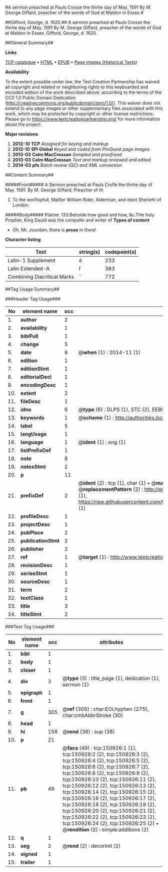 #A sermon preached at Pauls Crosse the thirtie day of May. 1591 By M. George Giffard, preacher of the worde of God at Maldon in Essex.#

##Gifford, George, d. 1620.##
A sermon preached at Pauls Crosse the thirtie day of May. 1591 By M. George Giffard, preacher of the worde of God at Maldon in Essex.
Gifford, George, d. 1620.

##General Summary##

**Links**

[TCP catalogue](http://www.ota.ox.ac.uk/tcp/)  • 
[HTML](http://tei.it.ox.ac.uk/tcp/Texts-HTML/free/A72/A72180.html)  • 
[EPUB](http://tei.it.ox.ac.uk/tcp/Texts-EPUB/free/A72/A72180.epub) • 
[Page images (Historical Texts)](https://historicaltexts.jisc.ac.uk/eebo-99898868e)

**Availability**

To the extent possible under law, the Text Creation Partnership has waived all copyright and related or neighboring rights to this keyboarded and encoded edition of the work described above, according to the terms of the CC0 1.0 Public Domain Dedication (http://creativecommons.org/publicdomain/zero/1.0/). This waiver does not extend to any page images or other supplementary files associated with this work, which may be protected by copyright or other license restrictions. Please go to https://www.textcreationpartnership.org/ for more information about the project.

**Major revisions**

1. __2012-10__ __TCP__ *Assigned for keying and markup*
1. __2012-10__ __SPi Global__ *Keyed and coded from ProQuest page images*
1. __2013-03__ __Colm MacCrossan__ *Sampled and proofread*
1. __2013-03__ __Colm MacCrossan__ *Text and markup reviewed and edited*
1. __2014-03__ __pfs__ *Batch review (QC) and XML conversion*

##Content Summary##

#####Front#####
A Sermon preached at Pauls Croſſe the thirtie day of May. 1591. By M. George Giffard, Preacher of th
1. To the worſhipfull, Maiſter William Rider, Alderman, and elect Sheriefe of London.

#####Body#####
Pſalme. 133.Beholde how good and how, &c.THe holy Prophet, King Dauid was the compoſer and writer of
**Types of content**

  * Oh, Mr. Jourdain, there is **prose** in there!

**Character listing**


|Text|string(s)|codepoint(s)|
|---|---|---|
|Latin-1 Supplement|é|233|
|Latin Extended-A|ſ|383|
|Combining             Diacritical Marks|̄|772|

##Tag Usage Summary##

###Header Tag Usage###

|No|element name|occ|attributes|
|---|---|---|---|
|1.|__author__|2||
|2.|__availability__|1||
|3.|__biblFull__|1||
|4.|__change__|5||
|5.|__date__|8| @__when__ (1) : 2014-11 (1)|
|6.|__edition__|1||
|7.|__editionStmt__|1||
|8.|__editorialDecl__|1||
|9.|__encodingDesc__|1||
|10.|__extent__|2||
|11.|__fileDesc__|1||
|12.|__idno__|6| @__type__ (6) : DLPS (1), STC (2), EEBO-CITATION (1), PROQUEST (1), VID (1)|
|13.|__keywords__|1| @__scheme__ (1) : http://authorities.loc.gov/ (1)|
|14.|__label__|5||
|15.|__langUsage__|1||
|16.|__language__|1| @__ident__ (1) : eng (1)|
|17.|__listPrefixDef__|1||
|18.|__note__|8||
|19.|__notesStmt__|2||
|20.|__p__|11||
|21.|__prefixDef__|2| @__ident__ (2) : tcp (1), char (1)  •  @__matchPattern__ (2) : ([0-9\-]+):([0-9IVX]+) (1), (.+) (1)  •  @__replacementPattern__ (2) : http://eebo.chadwyck.com/downloadtiff?vid=$1&page=$2 (1), https://raw.githubusercontent.com/textcreationpartnership/Texts/master/tcpchars.xml#$1 (1)|
|22.|__profileDesc__|1||
|23.|__projectDesc__|1||
|24.|__pubPlace__|2||
|25.|__publicationStmt__|2||
|26.|__publisher__|2||
|27.|__ref__|1| @__target__ (1) : http://www.textcreationpartnership.org/docs/. (1)|
|28.|__revisionDesc__|1||
|29.|__seriesStmt__|1||
|30.|__sourceDesc__|1||
|31.|__term__|2||
|32.|__textClass__|1||
|33.|__title__|3||
|34.|__titleStmt__|2||


###Text Tag Usage###

|No|element name|occ|attributes|
|---|---|---|---|
|1.|__bibl__|1||
|2.|__body__|1||
|3.|__closer__|1||
|4.|__div__|3| @__type__ (3) : title_page (1), dedication (1), sermon (1)|
|5.|__epigraph__|1||
|6.|__front__|1||
|7.|__g__|305| @__ref__ (305) : char:EOLhyphen (275), char:cmbAbbrStroke (30)|
|8.|__head__|1||
|9.|__hi__|158| @__rend__ (38) : sup (38)|
|10.|__p__|21||
|11.|__pb__|49| @__facs__ (49) : tcp:150926:1 (1), tcp:150926:2 (2), tcp:150926:3 (2), tcp:150926:4 (2), tcp:150926:5 (2), tcp:150926:6 (2), tcp:150926:7 (2), tcp:150926:8 (2), tcp:150926:9 (2), tcp:150926:10 (2), tcp:150926:11 (2), tcp:150926:12 (2), tcp:150926:13 (2), tcp:150926:14 (2), tcp:150926:15 (2), tcp:150926:16 (2), tcp:150926:17 (2), tcp:150926:18 (2), tcp:150926:19 (2), tcp:150926:20 (2), tcp:150926:21 (2), tcp:150926:22 (2), tcp:150926:23 (2), tcp:150926:24 (2), tcp:150926:25 (2)  •  @__rendition__ (2) : simple:additions (2)|
|12.|__q__|1||
|13.|__seg__|2| @__rend__ (2) : decorInit (2)|
|14.|__signed__|1||
|15.|__trailer__|1||
